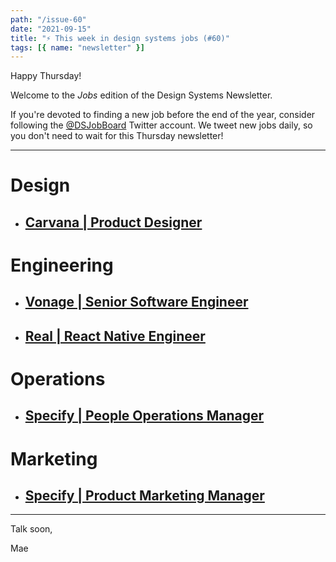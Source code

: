 ```yaml
---
path: "/issue-60"
date: "2021-09-15"
title: "⚡ This week in design systems jobs (#60)"
tags: [{ name: "newsletter" }]
---
```


Happy Thursday!

Welcome to the _Jobs_ edition of the Design Systems Newsletter.

If you're devoted to finding a new job before the end of the year, consider following the [@DSJobBoard](https://twitter.com/DSJobBoard) Twitter account. We tweet new jobs daily, so you don't need to wait for this Thursday newsletter!

---

# Design

- ## [Carvana | Product Designer](https://www.carvana.com/careers/apply?gh_jid=2413984)

# Engineering

- ## [Vonage | Senior Software Engineer](https://www.vonage.com/careers/job-details/5350678002/)

- ## [Real | React Native Engineer](https://www.linkedin.com/jobs/view/2705317691/?refId=VuoYQ0Vu5PjmkyMG0b2tZw%3D%3D&trackingId=kilUcqbEFDDCafMD6I30sg%3D%3D)

# Operations

- ## [Specify | People Operations Manager](https://apply.workable.com/specify/j/8AF5280540/)

# Marketing

- ## [Specify | Product Marketing Manager](https://apply.workable.com/specify/j/D81B9BCEFF/)

---

Talk soon,

Mae
​
